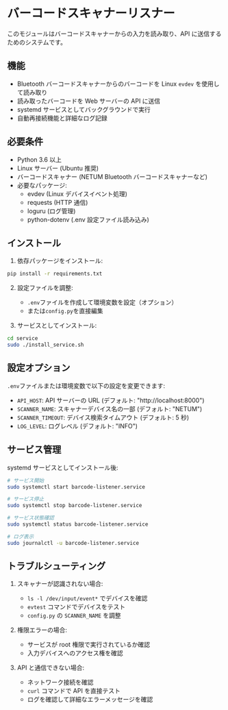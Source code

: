 # バーコードスキャナーリスナー

このモジュールはバーコードスキャナーからの入力を読み取り、API に送信するためのシステムです。

## 機能

- Bluetooth バーコードスキャナーからのバーコードを Linux `evdev` を使用して読み取り
- 読み取ったバーコードを Web サーバーの API に送信
- systemd サービスとしてバックグラウンドで実行
- 自動再接続機能と詳細なログ記録

## 必要条件

- Python 3.6 以上
- Linux サーバー (Ubuntu 推奨)
- バーコードスキャナー (NETUM Bluetooth バーコードスキャナーなど)
- 必要なパッケージ:
  - evdev (Linux デバイスイベント処理)
  - requests (HTTP 通信)
  - loguru (ログ管理)
  - python-dotenv (.env 設定ファイル読み込み)

## インストール

1. 依存パッケージをインストール:

```bash
pip install -r requirements.txt
```

2. 設定ファイルを調整:

   - `.env`ファイルを作成して環境変数を設定（オプション）
   - または`config.py`を直接編集

3. サービスとしてインストール:

```bash
cd service
sudo ./install_service.sh
```

## 設定オプション

`.env`ファイルまたは環境変数で以下の設定を変更できます:

- `API_HOST`: API サーバーの URL (デフォルト: "http://localhost:8000")
- `SCANNER_NAME`: スキャナーデバイス名の一部 (デフォルト: "NETUM")
- `SCANNER_TIMEOUT`: デバイス検索タイムアウト (デフォルト: 5 秒)
- `LOG_LEVEL`: ログレベル (デフォルト: "INFO")

## サービス管理

systemd サービスとしてインストール後:

```bash
# サービス開始
sudo systemctl start barcode-listener.service

# サービス停止
sudo systemctl stop barcode-listener.service

# サービス状態確認
sudo systemctl status barcode-listener.service

# ログ表示
sudo journalctl -u barcode-listener.service
```

## トラブルシューティング

1. スキャナーが認識されない場合:

   - `ls -l /dev/input/event*` でデバイスを確認
   - `evtest` コマンドでデバイスをテスト
   - `config.py` の `SCANNER_NAME` を調整

2. 権限エラーの場合:

   - サービスが root 権限で実行されているか確認
   - 入力デバイスへのアクセス権を確認

3. API と通信できない場合:
   - ネットワーク接続を確認
   - `curl` コマンドで API を直接テスト
   - ログを確認して詳細なエラーメッセージを確認
